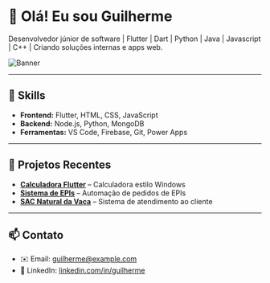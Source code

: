 # 👋 Olá! Eu sou Guilherme

Desenvolvedor júnior de software | Flutter | Dart | Python | Java | Javascript | C++ | Criando soluções internas e apps web.

![Banner]([https://media.giphy.com/media/3o7TKU8RvQuomFfUUU/giphy.gif](https://giphy.com/gifs/tumbler-ophelias-sunset-sun-aesthetic-grunge-WrUOlEoYhJ6wog4hCJ))

---

## 🚀 Skills

- **Frontend:** Flutter, HTML, CSS, JavaScript  
- **Backend:** Node.js, Python, MongoDB  
- **Ferramentas:** VS Code, Firebase, Git, Power Apps  

--- 

## 📂 Projetos Recentes

- **[Calculadora Flutter](https://github.com/SEU_USUARIO/calculadora)** – Calculadora estilo Windows  
- **[Sistema de EPIs](https://github.com/SEU_USUARIO/sistema-epis)** – Automação de pedidos de EPIs  
- **[SAC Natural da Vaca](https://github.com/SEU_USUARIO/sac)** – Sistema de atendimento ao cliente  

---

## 📫 Contato

- ✉️ Email: guilherme@example.com  
- 🔗 LinkedIn: [linkedin.com/in/guilherme](https://www.linkedin.com/in/guilherme)  
